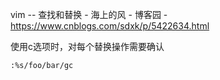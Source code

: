 vim -- 查找和替换 - 海上的风 - 博客园 - https://www.cnblogs.com/sdxk/p/5422634.html

使用c选项时，对每个替换操作需要确认

```
:%s/foo/bar/gc
```

